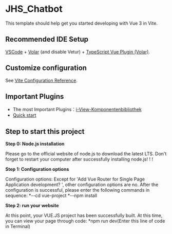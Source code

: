 # JHS_Chatbot


This template should help get you started developing with Vue 3 in Vite.

## Recommended IDE Setup

[VSCode](https://code.visualstudio.com/) + [Volar](https://marketplace.visualstudio.com/items?itemName=Vue.volar) (and disable Vetur) + [TypeScript Vue Plugin (Volar)](https://marketplace.visualstudio.com/items?itemName=Vue.vscode-typescript-vue-plugin).

## Customize configuration

See [Vite Configuration Reference](https://vitejs.dev/config/).

## Important Plugins

* The most Important Plugins：[i-View-Komponentenbibliothek](https://www.iviewui.com/view-ui-plus/component/navigation/menu)
* [Quick start](https://vuejs.org/guide/quick-start.html#creating-a-vue-application)


## Step to start this project

**Step 0: Node.js installation**

Please go to the official website of node.js to download the latest LTS. Don't forget to restart your computer after successfully installing node.js! ! !

**Step 1: Configuration options**

Configuration options: Except for 'Add Vue Router for Single Page Application development? ', other configuration options are no. After the configuration is successful, please enter the following commands in sequence: 
  *--cd vue-project
  *--npm install
 

**Step 2: run your website**

At this point, your VUE.JS project has been successfully built. At this time, you can view your page through code: 
*npm run dev(Enter this line of code in Terminal)



